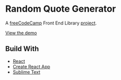 # Random Quote Generator

A [freeCodeCamp](https://www.freecodecamp.org/) Front End Library [project](https://www.freecodecamp.org/learn/front-end-libraries/front-end-libraries-projects/build-a-random-quote-machine).

[View the demo](https://lizkalter.github.io/fcc-random-quote/)

## Build With
* [React](https://reactjs.org/)
* [Create React App](https://github.com/facebook/create-react-app)
* [Sublime Text](https://www.sublimetext.com/)
